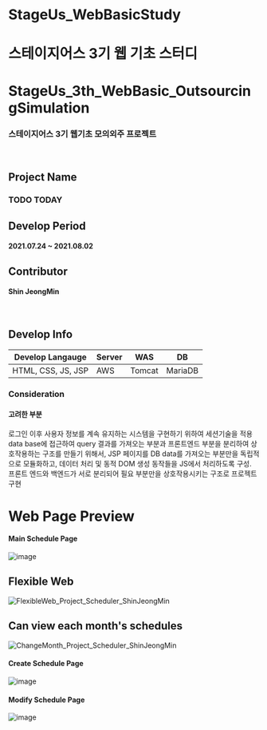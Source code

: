 # StageUs_WebBasicStudy
스테이지어스 3기 웹 기초 스터디
=======
# StageUs_3th_WebBasic_OutsourcingSimulation
### 스테이지어스 3기 웹기초 모의외주 프로젝트 
<br>

## Project Name
### TODO TODAY
## Develop Period
#### 2021.07.24 ~ 2021.08.02
## Contributor
#### Shin JeongMin
<br>

## Develop Info
|Develop Langauge|Server|WAS|DB|
|-|-|-|-|
|HTML, CSS, JS, JSP|AWS|Tomcat|MariaDB|

### Consideration
#### 고려한 부분
로그인 이후 사용자 정보를 계속 유지하는 시스템을 구현하기 위하여 세션기술을 적용
data base에 접근하여 query 결과를 가져오는 부분과 프론트엔드 부분을 분리하여 상호작용하는 구조를 만들기 위해서, 
JSP 페이지를 DB data를 가져오는 부분만을 독립적으로 모듈화하고, 데이터 처리 및 동적 DOM 생성 동작들을 JS에서 처리하도록 구성.
프론트 엔드와 백엔드가 서로 분리되어 필요 부분만을 상호작용시키는 구조로 프로젝트 구현


# Web Page Preview
#### Main Schedule Page
![image](https://user-images.githubusercontent.com/52451400/128207761-91378b40-5c2a-4603-a385-1b022f7b2ade.png)
## Flexible Web
![FlexibleWeb_Project_Scheduler_ShinJeongMin](https://user-images.githubusercontent.com/52451400/128212996-9040b8c0-717c-49af-89bd-b75fac23c014.gif)

## Can view each month's schedules
![ChangeMonth_Project_Scheduler_ShinJeongMin](https://user-images.githubusercontent.com/52451400/128217940-1d1de39c-02d7-45b9-a846-8a97e53830b2.gif)


#### Create Schedule Page
![image](https://user-images.githubusercontent.com/52451400/128208360-1b522971-d2c1-417e-8b99-e1aa922ad151.png)

#### Modify Schedule Page
![image](https://user-images.githubusercontent.com/52451400/128208141-cb681b7c-8f6b-4808-868b-ec74159ee985.png)
